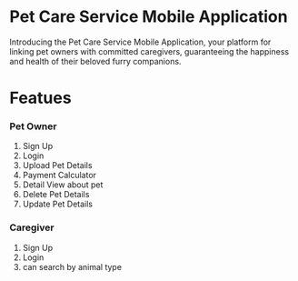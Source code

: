 # Pet Care Service Mobile Application
Introducing the Pet Care Service Mobile Application, your platform for linking pet owners with committed caregivers, guaranteeing the happiness and health of their beloved furry companions.
# Featues
### Pet Owner
1. Sign Up
2. Login
3. Upload Pet Details
4. Payment Calculator
5. Detail View about pet
6. Delete Pet Details
7. Update Pet Details
### Caregiver
1. Sign Up
2. Login
3. can search by animal type
   
